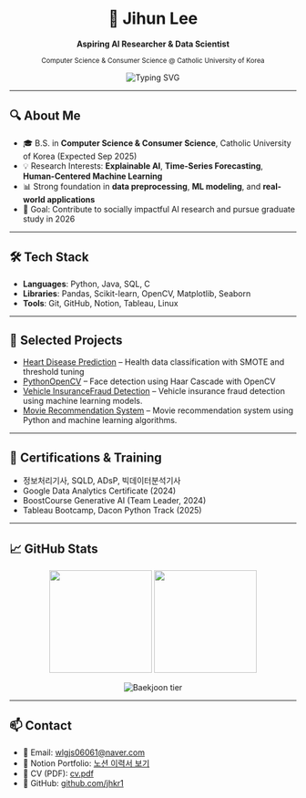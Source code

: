 <h1 align="center">🧠 Jihun Lee</h1>
<p align="center"><b>Aspiring AI Researcher & Data Scientist</b></p>
<p align="center"><sub>Computer Science & Consumer Science @ Catholic University of Korea</sub></p>

<p align="center">
  <img src="https://readme-typing-svg.demolab.com?font=Fira+Code&size=20&pause=1000&color=58A6FF&center=true&vCenter=true&width=600&lines=Explainable+AI+%7C+Forecasting+%7C+Social+Good;Data+Science+for+People;Graduate+School+Prep+Spring+2026" alt="Typing SVG" />
</p>

---

## 🔍 About Me

- 🎓 B.S. in **Computer Science & Consumer Science**, Catholic University of Korea (Expected Sep 2025)  
- 💡 Research Interests: **Explainable AI**, **Time-Series Forecasting**, **Human-Centered Machine Learning**  
- 📊 Strong foundation in **data preprocessing**, **ML modeling**, and **real-world applications**  
- 🎯 Goal: Contribute to socially impactful AI research and pursue graduate study in 2026

---

## 🛠️ Tech Stack

- **Languages**: Python, Java, SQL, C  
- **Libraries**: Pandas, Scikit-learn, OpenCV, Matplotlib, Seaborn  
- **Tools**: Git, GitHub, Notion, Tableau, Linux

---

## 💼 Selected Projects

- [Heart Disease Prediction](https://github.com/jhkr1/Heart-Disease-Prediction) – Health data classification with SMOTE and threshold tuning  
- [PythonOpenCV](https://github.com/jhkr1/PythonOpenCV) – Face detection using Haar Cascade with OpenCV  
- [Vehicle InsuranceFraud Detection](https://github.com/jhkr1/DaySchool-Vehicle-InsuranceFraud-Detection-Hackathon) – Vehicle insurance fraud detection using machine learning models.
- [Movie Recommendation System](https://github.com/jhkr1/PythonML-MovieRecommendationSystem) – Movie recommendation system using Python and machine learning algorithms.

---

## 📜 Certifications & Training

- 정보처리기사, SQLD, ADsP, 빅데이터분석기사  
- Google Data Analytics Certificate (2024)  
- BoostCourse Generative AI (Team Leader, 2024)  
- Tableau Bootcamp, Dacon Python Track (2025)

---

## 📈 GitHub Stats

<p align="center">
  <img height="180em" src="https://github-readme-stats.vercel.app/api?username=jhkr1&show_icons=true&theme=nord&hide_border=true" />
  <img height="180em" src="https://github-readme-stats.vercel.app/api/top-langs/?username=jhkr1&layout=compact&theme=nord&hide_border=true" />
</p>

<p align="center">
  <img alt="Baekjoon tier" src="http://mazassumnida.wtf/api/generate_badge?boj=wlgjs0606" />
</p>

---

## 📫 Contact

- 📧 Email: wlgjs06061@naver.com  
- 🧠 Notion Portfolio: [노션 이력서 보기](https://sunrise-gaura-2ce.notion.site/ae809ad7a3644961a1707ee78e6968ba)  
- 📄 CV (PDF):  [cv.pdf](https://github.com/user-attachments/files/21207170/cv.pdf)
- 🔗 GitHub: [github.com/jhkr1](https://github.com/jhkr1)

